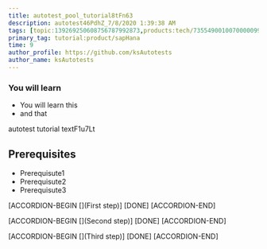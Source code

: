 ```yaml
---
title: autotest_pool_tutorial8tFn63
description: autotest46PdhZ_7/8/2020 1:39:38 AM
tags: [topic:139269250608756787992873,products:tech/73554900100700000996,tutorial:experience/advanced]
primary_tag: tutorial:product/sapHana
time: 9
author_profile: https://github.com/ksAutotests
author_name: ksAutotests
---
```

### You will learn
- You will learn this
- and that

autotest tutorial textF1u7Lt

## Prerequisites
- Prerequisute1
- Prerequisute2
- Prerequisute3

[ACCORDION-BEGIN [](First step)]
[DONE]
[ACCORDION-END]

[ACCORDION-BEGIN [](Second step)]
[DONE]
[ACCORDION-END]

[ACCORDION-BEGIN [](Third step)]
[DONE]
[ACCORDION-END]

